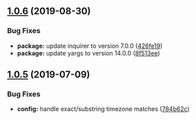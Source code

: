 ## [1.0.6](https://github.com/JaredReisinger/order-fetcher/compare/v1.0.5...v1.0.6) (2019-08-30)


### Bug Fixes

* **package:** update inquirer to version 7.0.0 ([426fe19](https://github.com/JaredReisinger/order-fetcher/commit/426fe19))
* **package:** update yargs to version 14.0.0 ([8f513ee](https://github.com/JaredReisinger/order-fetcher/commit/8f513ee))

## [1.0.5](https://github.com/JaredReisinger/order-fetcher/compare/v1.0.4...v1.0.5) (2019-07-09)


### Bug Fixes

* **config:** handle exact/substring timezone matches ([784b62c](https://github.com/JaredReisinger/order-fetcher/commit/784b62c))
